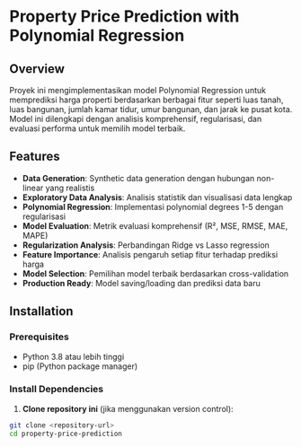 # Property Price Prediction with Polynomial Regression

## Overview

Proyek ini mengimplementasikan model Polynomial Regression untuk memprediksi harga properti berdasarkan berbagai fitur seperti luas tanah, luas bangunan, jumlah kamar tidur, umur bangunan, dan jarak ke pusat kota. Model ini dilengkapi dengan analisis komprehensif, regularisasi, dan evaluasi performa untuk memilih model terbaik.

## Features

- **Data Generation**: Synthetic data generation dengan hubungan non-linear yang realistis
- **Exploratory Data Analysis**: Analisis statistik dan visualisasi data lengkap
- **Polynomial Regression**: Implementasi polynomial degrees 1-5 dengan regularisasi
- **Model Evaluation**: Metrik evaluasi komprehensif (R², MSE, RMSE, MAE, MAPE)
- **Regularization Analysis**: Perbandingan Ridge vs Lasso regression
- **Feature Importance**: Analisis pengaruh setiap fitur terhadap prediksi harga
- **Model Selection**: Pemilihan model terbaik berdasarkan cross-validation
- **Production Ready**: Model saving/loading dan prediksi data baru

## Installation

### Prerequisites

- Python 3.8 atau lebih tinggi
- pip (Python package manager)

### Install Dependencies

1. **Clone repository ini** (jika menggunakan version control):
```bash
git clone <repository-url>
cd property-price-prediction

